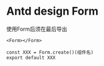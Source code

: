 # Antd design Form 
使用Form后须在最后导出
```
<Form></Form>

const XXX = Form.create()(组件名)
export default XXX
```
